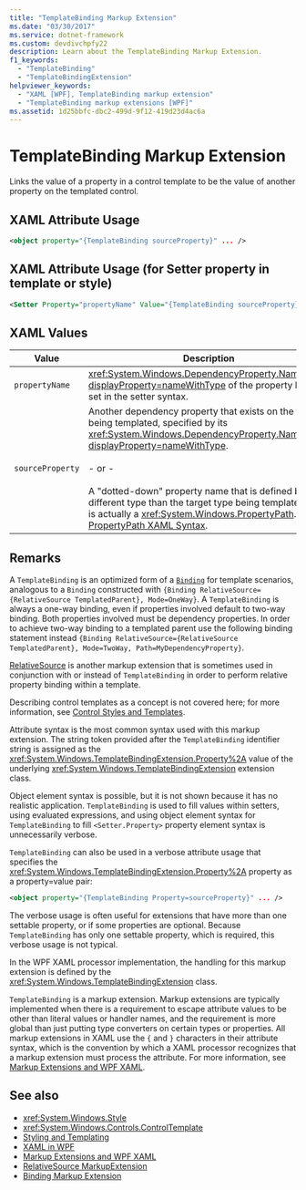 ```yaml
---
title: "TemplateBinding Markup Extension"
ms.date: "03/30/2017"
ms.service: dotnet-framework
ms.custom: devdivchpfy22
description: Learn about the TemplateBinding Markup Extension.
f1_keywords: 
  - "TemplateBinding"
  - "TemplateBindingExtension"
helpviewer_keywords: 
  - "XAML [WPF], TemplateBinding markup extension"
  - "TemplateBinding markup extensions [WPF]"
ms.assetid: 1d25bbfc-dbc2-499d-9f12-419d23d4ac6a
---
```

# TemplateBinding Markup Extension

Links the value of a property in a control template to be the value of another property on the templated control.

## XAML Attribute Usage

```xml
<object property="{TemplateBinding sourceProperty}" ... />
```

## XAML Attribute Usage (for Setter property in template or style)

```xml
<Setter Property="propertyName" Value="{TemplateBinding sourceProperty}" ... />
```

## XAML Values

| Value | Description |
|-------|-------------|
|`propertyName`|<xref:System.Windows.DependencyProperty.Name%2A?displayProperty=nameWithType> of the property being set in the setter syntax.|
|`sourceProperty`|Another dependency property that exists on the type being templated, specified by its <xref:System.Windows.DependencyProperty.Name%2A?displayProperty=nameWithType>.<br /><br /> - or -<br /><br /> A "dotted-down" property name that is defined by a different type than the target type being templated. This is actually a <xref:System.Windows.PropertyPath>. See [PropertyPath XAML Syntax](propertypath-xaml-syntax.md).|

## Remarks

A `TemplateBinding` is an optimized form of a [`Binding`](binding-markup-extension.md) for template scenarios, analogous to a `Binding` constructed with `{Binding RelativeSource={RelativeSource TemplatedParent}, Mode=OneWay}`. A `TemplateBinding` is always a one-way binding, even if properties involved default to two-way binding. Both properties involved must be dependency properties. In order to achieve two-way binding to a templated parent use the following binding statement instead
`{Binding RelativeSource={RelativeSource TemplatedParent}, Mode=TwoWay, Path=MyDependencyProperty}`.

[RelativeSource](relativesource-markupextension.md) is another markup extension that is sometimes used in conjunction with or instead of `TemplateBinding` in order to perform relative property binding within a template.

Describing control templates as a concept is not covered here; for more information, see [Control Styles and Templates](../controls/control-styles-and-templates.md).

Attribute syntax is the most common syntax used with this markup extension. The string token provided after the `TemplateBinding` identifier string is assigned as the <xref:System.Windows.TemplateBindingExtension.Property%2A> value of the underlying <xref:System.Windows.TemplateBindingExtension> extension class.

Object element syntax is possible, but it is not shown because it has no realistic application. `TemplateBinding` is used to fill values within setters, using evaluated expressions, and using object element syntax for `TemplateBinding` to fill `<Setter.Property>` property element syntax is unnecessarily verbose.

`TemplateBinding` can also be used in a verbose attribute usage that specifies the <xref:System.Windows.TemplateBindingExtension.Property%2A> property as a property=value pair:

```xml
<object property="{TemplateBinding Property=sourceProperty}" ... />
```

The verbose usage is often useful for extensions that have more than one settable property, or if some properties are optional. Because `TemplateBinding` has only one settable property, which is required, this verbose usage is not typical.

In the WPF XAML processor implementation, the handling for this markup extension is defined by the <xref:System.Windows.TemplateBindingExtension> class.

`TemplateBinding` is a markup extension. Markup extensions are typically implemented when there is a requirement to escape attribute values to be other than literal values or handler names, and the requirement is more global than just putting type converters on certain types or properties. All markup extensions in XAML use the `{` and `}` characters in their attribute syntax, which is the convention by which a XAML processor recognizes that a markup extension must process the attribute. For more information, see [Markup Extensions and WPF XAML](markup-extensions-and-wpf-xaml.md).

## See also

- <xref:System.Windows.Style>
- <xref:System.Windows.Controls.ControlTemplate>
- [Styling and Templating](../controls/styles-templates-overview.md)
- [XAML in WPF](../xaml/index.md)
- [Markup Extensions and WPF XAML](markup-extensions-and-wpf-xaml.md)
- [RelativeSource MarkupExtension](relativesource-markupextension.md)
- [Binding Markup Extension](binding-markup-extension.md)
